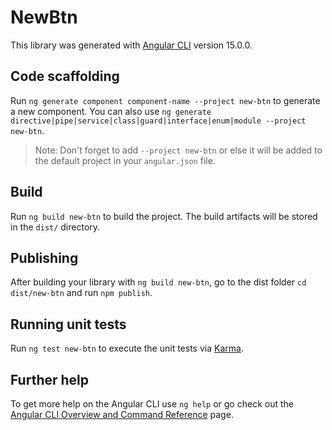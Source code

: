 # NewBtn

This library was generated with [Angular CLI](https://github.com/angular/angular-cli) version 15.0.0.

## Code scaffolding

Run `ng generate component component-name --project new-btn` to generate a new component. You can also use `ng generate directive|pipe|service|class|guard|interface|enum|module --project new-btn`.
> Note: Don't forget to add `--project new-btn` or else it will be added to the default project in your `angular.json` file. 

## Build

Run `ng build new-btn` to build the project. The build artifacts will be stored in the `dist/` directory.

## Publishing

After building your library with `ng build new-btn`, go to the dist folder `cd dist/new-btn` and run `npm publish`.

## Running unit tests

Run `ng test new-btn` to execute the unit tests via [Karma](https://karma-runner.github.io).

## Further help

To get more help on the Angular CLI use `ng help` or go check out the [Angular CLI Overview and Command Reference](https://angular.io/cli) page.
